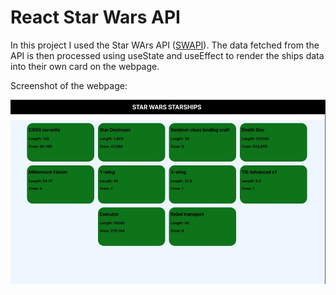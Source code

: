 # React Star Wars API

In this project I used the Star WArs API ([SWAPI](https://swapi.dev)).
The data fetched from the API is then processed using useState and useEffect to render the ships data into their own card on the webpage. 

Screenshot of the webpage: 

![screenshot](./src/Images/screenShot.jpg)
